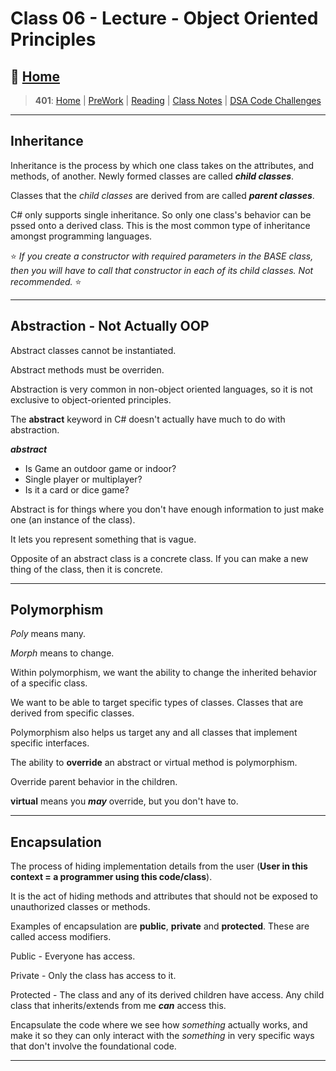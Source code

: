 # Class 06 - Lecture - Object Oriented Principles

## 🏡 [**Home**](https://mistidinzy.github.io/ReadingNotes/)

> **401**: [Home](https://bit.ly/3EcMrF6)
|
[PreWork](https://bit.ly/3jzkAa1)
|
[Reading](https://bit.ly/3b8DLDc)
|
[Class Notes](https://bit.ly/3Eglbpb)
|
[DSA Code Challenges](https://bit.ly/3GjNoNG)
>

---

## Inheritance

Inheritance is the process by which one class takes on the attributes, and methods, of another.
Newly formed classes are called ***child classes***.

Classes that the *child classes* are derived from are called ***parent classes***.

C# only supports single inheritance. So only one class's behavior can be pssed onto a derived class. This is the most common type of inheritance amongst programming languages.

⭐️ *If you create a constructor with required parameters in the BASE class, then you will have to call that constructor in each of its child classes. Not recommended.* ⭐️

---

## Abstraction - Not Actually OOP

Abstract classes cannot be instantiated.

Abstract methods must be overriden.

Abstraction is very common in non-object oriented languages, so it is not exclusive to object-oriented principles.

The **abstract** keyword in C# doesn't actually have much to do with abstraction.

***abstract***

* Is Game an outdoor game or indoor?
* Single player or multiplayer?
* Is it a card or dice game?

Abstract is for things where you don't have enough information to just make one (an instance of the class).

It lets you represent something that is vague.

Opposite of an abstract class is a concrete class. If you can make a new thing of the class, then it is concrete.

---

## Polymorphism

*Poly* means many.

*Morph* means to change.

Within polymorphism, we want the ability to change the inherited behavior of a specific class.

We want to be able to target specific types of classes. Classes that are derived from specific classes.

Polymorphism also helps us target any and all classes that implement specific interfaces.

The ability to **override** an abstract or virtual method is polymorphism.

Override parent behavior in the children.

**virtual** means you ***may*** override, but you don't have to.

---

## Encapsulation

The process of hiding implementation details from the user (**User in this context = a programmer using this code/class**).

It is the act of hiding methods and attributes that should not be exposed to unauthorized classes or methods.

Examples of encapsulation are **public**, **private** and **protected**. These are called access modifiers.

Public - Everyone has access.

Private - Only the class has access to it.

Protected - The class and any of its derived children have access.
Any child class that inherits/extends from me ***can*** access this.

Encapsulate the code where we see how *something* actually works,
and make it so they can only interact with the *something* in very specific ways that don't involve the foundational code.

---

